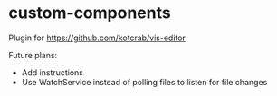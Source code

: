 # custom-components

Plugin for https://github.com/kotcrab/vis-editor

Future plans:
- Add instructions
- Use WatchService instead of polling files to listen for file changes
